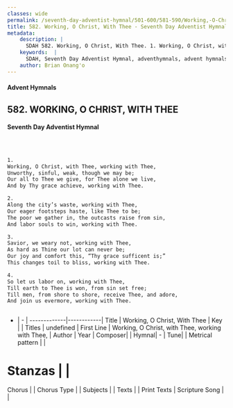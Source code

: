 ```yaml
---
classes: wide
permalink: /seventh-day-adventist-hymnal/501-600/581-590/Working,-O-Christ,-With-Thee/
title: 582. Working, O Christ, With Thee - Seventh Day Adventist Hymnal
metadata:
    description: |
      SDAH 582. Working, O Christ, With Thee. 1. Working, O Christ, with Thee, working with Thee, Unworthy, sinful, weak, though we may be; Our all to Thee we give, for Thee alone we live, And by Thy grace achieve, working with Thee.
    keywords:  |
      SDAH, Seventh Day Adventist Hymnal, adventhymnals, advent hymnals, Working, O Christ, With Thee, Working, O Christ, with Thee, working with Thee, 
    author: Brian Onang'o
---
```


#### Advent Hymnals
## 582. WORKING, O CHRIST, WITH THEE
#### Seventh Day Adventist Hymnal

```txt



1.
Working, O Christ, with Thee, working with Thee,
Unworthy, sinful, weak, though we may be;
Our all to Thee we give, for Thee alone we live,
And by Thy grace achieve, working with Thee.

2.
Along the city’s waste, working with Thee,
Our eager footsteps haste, like Thee to be;
The poor we gather in, the outcasts raise from sin,
And labor souls to win, working with Thee.

3.
Savior, we weary not, working with Thee,
As hard as Thine our lot can never be;
Our joy and comfort this, “Thy grace sufficent is;”
This changes toil to bliss, working with Thee.

4.
So let us labor on, working with Thee,
Till earth to Thee is won, from sin set free;
Till men, from shore to shore, receive Thee, and adore,
And join us evermore, working with Thee.



```

- |   -  |
-------------|------------|
Title | Working, O Christ, With Thee |
Key |  |
Titles | undefined |
First Line | Working, O Christ, with Thee, working with Thee, |
Author | 
Year | 
Composer|  |
Hymnal|  - |
Tune|  |
Metrical pattern | |
# Stanzas |  |
Chorus |  |
Chorus Type |  |
Subjects |  |
Texts |  |
Print Texts | 
Scripture Song |  |
  

